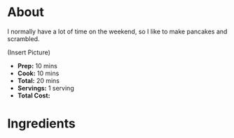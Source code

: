 # About

I normally have a lot of time on the weekend, so I like to make pancakes and scrambled.

(Insert Picture)

- **Prep:** 10 mins
- **Cook:** 10 mins
- **Total:** 20 mins
- **Servings:** 1 serving
- **Total Cost:** 

# Ingredients
